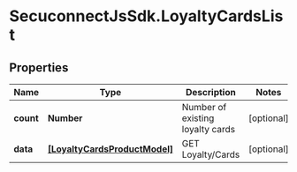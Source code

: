 # SecuconnectJsSdk.LoyaltyCardsList

## Properties
Name | Type | Description | Notes
------------ | ------------- | ------------- | -------------
**count** | **Number** | Number of existing loyalty cards | [optional] 
**data** | [**[LoyaltyCardsProductModel]**](LoyaltyCardsProductModel.md) | GET Loyalty/Cards | [optional] 


